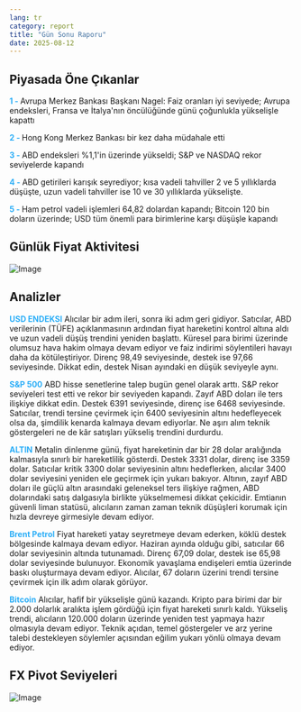 ```yaml
---
lang: tr
category: report
title: "Gün Sonu Raporu"
date: 2025-08-12
---
```



<h2>Piyasada Öne Çıkanlar</h2>
<strong style="color: #2caef7;">1 - </strong> Avrupa Merkez Bankası Başkanı Nagel: Faiz oranları iyi seviyede; Avrupa endeksleri, Fransa ve İtalya'nın öncülüğünde günü çoğunlukla yükselişle kapattı

<strong style="color: #2caef7;">2 - </strong> Hong Kong Merkez Bankası bir kez daha müdahale etti

<strong style="color: #2caef7;">3 - </strong> ABD endeksleri %1,1'in üzerinde yükseldi; S&P ve NASDAQ rekor seviyelerde kapandı

<strong style="color: #2caef7;">4 - </strong> ABD getirileri karışık seyrediyor; kısa vadeli tahviller 2 ve 5 yıllıklarda düşüşte, uzun vadeli tahviller ise 10 ve 30 yıllıklarda yükselişte.

<strong style="color: #2caef7;">5 - </strong> Ham petrol vadeli işlemleri 64,82 dolardan kapandı; Bitcoin 120 bin doların üzerinde; USD tüm önemli para birimlerine karşı düşüşle kapandı




<h2>Günlük Fiyat Aktivitesi</h2>
<img src="https://markleighedu.github.io/img/Aug-2025/12-Aug-2025/price.jpg" alt="Image"/>

<h2>Analizler</h2>
<strong style="color: #2caef7;">USD ENDEKSI</strong> Alıcılar bir adım ileri, sonra iki adım geri gidiyor. Satıcılar, ABD verilerinin (TÜFE) açıklanmasının ardından fiyat hareketini kontrol altına aldı ve uzun vadeli düşüş trendini yeniden başlattı. Küresel para birimi üzerinde olumsuz hava hakim olmaya devam ediyor ve faiz indirimi söylentileri havayı daha da kötüleştiriyor. Direnç 98,49 seviyesinde, destek ise 97,66 seviyesinde. Dikkat edin, destek Nisan ayındaki en düşük seviyeyle aynı.

<strong style="color: #2caef7;">S&P 500</strong> ABD hisse senetlerine talep bugün genel olarak arttı. S&P rekor seviyeleri test etti ve rekor bir seviyeden kapandı. Zayıf ABD doları ile ters ilişkiye dikkat edin. Destek 6391 seviyesinde, direnç ise 6468 seviyesinde. Satıcılar, trendi tersine çevirmek için 6400 seviyesinin altını hedefleyecek olsa da, şimdilik kenarda kalmaya devam ediyorlar. Ne aşırı alım teknik göstergeleri ne de kâr satışları yükseliş trendini durdurdu.

<strong style="color: #2caef7;">ALTIN</strong> Metalin dinlenme günü, fiyat hareketinin dar bir 28 dolar aralığında kalmasıyla sınırlı bir hareketlilik gösterdi. Destek 3331 dolar, direnç ise 3359 dolar. Satıcılar kritik 3300 dolar seviyesinin altını hedeflerken, alıcılar 3400 dolar seviyesini yeniden ele geçirmek için yukarı bakıyor. Altının, zayıf ABD doları ile güçlü altın arasındaki geleneksel ters ilişkiye rağmen, ABD dolarındaki satış dalgasıyla birlikte yükselmemesi dikkat çekicidir. Emtianın güvenli liman statüsü, alıcıların zaman zaman teknik düşüşleri korumak için hızla devreye girmesiyle devam ediyor.

<strong style="color: #2caef7;">Brent Petrol</strong> Fiyat hareketi yatay seyretmeye devam ederken, köklü destek bölgesinde kalmaya devam ediyor. Haziran ayında olduğu gibi, satıcılar 66 dolar seviyesinin altında tutunamadı. Direnç 67,09 dolar, destek ise 65,98 dolar seviyesinde bulunuyor. Ekonomik yavaşlama endişeleri emtia üzerinde baskı oluşturmaya devam ediyor. Alıcılar, 67 doların üzerini trendi tersine çevirmek için ilk adım olarak görüyor.

<strong style="color: #2caef7;">Bitcoin</strong> Alıcılar, hafif bir yükselişle günü kazandı. Kripto para birimi dar bir 2.000 dolarlık aralıkta işlem gördüğü için fiyat hareketi sınırlı kaldı. Yükseliş trendi, alıcıların 120.000 doların üzerinde yeniden test yapmaya hazır olmasıyla devam ediyor. Teknik açıdan, temel göstergeler ve arz yerine talebi destekleyen söylemler açısından eğilim yukarı yönlü olmaya devam ediyor.



<h2>FX Pivot Seviyeleri</h2>
<img src="https://markleighedu.github.io/img/Aug-2025/12-Aug-2025/pivot.jpg" alt="Image"/>